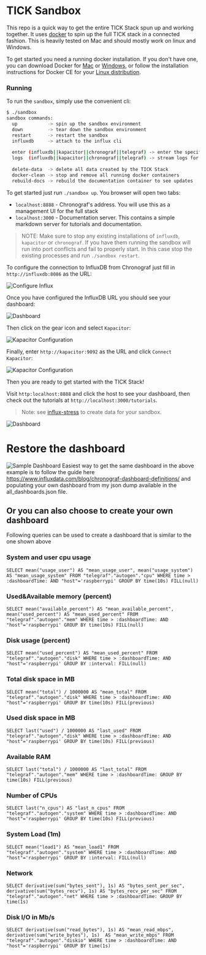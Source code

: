 # TICK Sandbox

This repo is a quick way to get the entire TICK Stack spun up and working together. It uses [docker](https://www.docker.com/) to spin up the full TICK stack in a connected fashion. This is heavily tested on Mac and should mostly work on linux and Windows.

To get started you need a running docker installation. If you don't have one, you can download Docker for [Mac](https://www.docker.com/docker-mac) or [Windows](https://www.docker.com/docker-windows), or follow the installation instructions for Docker CE for your [Linux distribution](https://docs.docker.com/engine/installation/#server).

### Running 

To run the `sandbox`, simply use the convenient cli:

```bash
$ ./sandbox
sandbox commands:
  up           -> spin up the sandbox environment
  down         -> tear down the sandbox environment
  restart      -> restart the sandbox
  influxdb     -> attach to the influx cli
  
  enter (influxdb||kapacitor||chronograf||telegraf) -> enter the specified container
  logs  (influxdb||kapacitor||chronograf||telegraf) -> stream logs for the specified container
  
  delete-data  -> delete all data created by the TICK Stack
  docker-clean -> stop and remove all running docker containers
  rebuild-docs -> rebuild the documentation container to see updates
```

To get started just run `./sandbox up`. You browser will open two tabs:

- `localhost:8888` - Chronograf's address. You will use this as a management UI for the full stack
- `localhost:3000` - Documentation server. This contains a simple markdown server for tutorials and documentation.

> NOTE: Make sure to stop any existing installations of `influxdb`, `kapacitor` or `chronograf`. If you have them running the sandbox will run into port conflicts and fail to properly start. In this case stop the existing processes and run `./sandbox restart`.

To configure the connection to InfluxDB from Chronograf just fill in `http://influxdb:8086` as the URL:

![Configure Influx](./documentation/static/images/configure-influxdb.png)

Once you have configured the InfluxDB URL you should see your dashboard:

![Dashboard](./documentation/static/images/dashboard.png)

Then click on the gear icon and select `Kapacitor`:

![Kapacitor Configuration](./documentation/static/images/kapacitor-config.png)

Finally, enter `http://kapacitor:9092` as the URL and click `Connect Kapacitor`:

![Kapacitor Configuration](./documentation/static/images/configure-kapacitor.png)

Then you are ready to get started with the TICK Stack!

Visit `http:localhost:8888` and click the host to see your dashboard, then check out the tutorials at `http://localhost:3000/tutorials`.

>Note: see [influx-stress](https://github.com/influxdata/influx-stress) to create data for your sandbox. 
>

![Dashboard](./documentation/static/images/sandbox_dashboard.jpg)

# Restore the dashboard
![Sample Dashboard](./Sample_Dashboard.png)
Easiest way to get the same dashboard in the above example is to follow the guide here https://www.influxdata.com/blog/chronograf-dashboard-definitions/ and populating your own dashboard from my json dump available in the all_dashboards.json file.

## Or you can also choose to create your own dashboard
Following queries can be used to create a dashboard that is similar to the one shown above

### System and user cpu usage

```SELECT mean("usage_user") AS "mean_usage_user", mean("usage_system") AS "mean_usage_system" FROM "telegraf"."autogen"."cpu" WHERE time > :dashboardTime: AND "host"='raspberrypi' GROUP BY time(10s) FILL(null)```

### Used&Available memory (percent)

```SELECT mean("available_percent") AS "mean_available_percent", mean("used_percent") AS "mean_used_percent" FROM "telegraf"."autogen"."mem" WHERE time > :dashboardTime: AND "host"='raspberrypi' GROUP BY time(10s) FILL(null)```

### Disk usage (percent)

```SELECT mean("used_percent") AS "mean_used_percent" FROM "telegraf"."autogen"."disk" WHERE time > :dashboardTime: AND "host"='raspberrypi' GROUP BY :interval: FILL(null)```

### Total disk space in MB

```SELECT mean("total") / 1000000 AS "mean_total" FROM "telegraf"."autogen"."disk" WHERE time > :dashboardTime: AND "host"='raspberrypi' GROUP BY time(10s) FILL(previous)```

### Used disk space in MB

```SELECT last("used") / 1000000 AS "last_used" FROM "telegraf"."autogen"."disk" WHERE time > :dashboardTime: AND "host"='raspberrypi' GROUP BY time(10s) FILL(previous)```

### Available RAM

```SELECT last("total") / 1000000 AS "last_total" FROM "telegraf"."autogen"."mem" WHERE time > :dashboardTime: GROUP BY time(10s) FILL(previous)```

### Number of CPUs

```SELECT last("n_cpus") AS "last_n_cpus" FROM "telegraf"."autogen"."system" WHERE time > :dashboardTime: AND "host"='raspberrypi' GROUP BY time(10s) FILL(previous)```

### System Load (1m)

```SELECT mean("load1") AS "mean_load1" FROM "telegraf"."autogen"."system" WHERE time > :dashboardTime: AND "host"='raspberrypi' GROUP BY :interval: FILL(null)```

### Network

```SELECT derivative(sum("bytes_sent"), 1s) AS "bytes_sent_per_sec", derivative(sum("bytes_recv"), 1s) AS "bytes_recv_per_sec" FROM "telegraf"."autogen"."net" WHERE time > :dashboardTime: GROUP BY time(1s)```

### Disk I/O in Mb/s

```SELECT derivative(sum("read_bytes"), 1s) AS "mean_read_mbps", derivative(sum("write_bytes"), 1s)  AS "mean_write_mbps" FROM "telegraf"."autogen"."diskio" WHERE time > :dashboardTime: AND "host"='raspberrypi' GROUP BY time(1s)```
